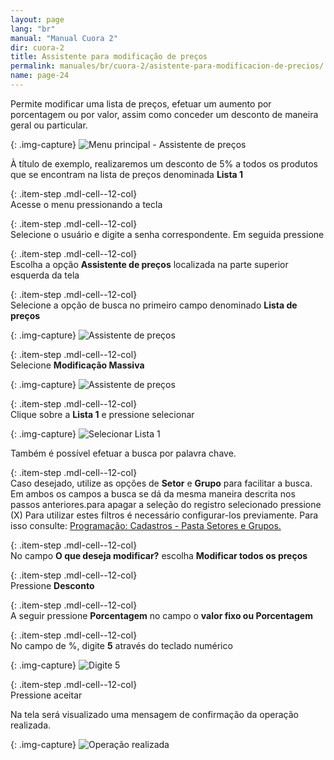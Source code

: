 ```yaml
---
layout: page
lang: "br"
manual: "Manual Cuora 2"
dir: cuora-2
title: Assistente para modificação de preços
permalink: manuales/br/cuora-2/asistente-para-modificacion-de-precios/
name: page-24
---
```

Permite modificar uma lista de preços, efetuar um aumento por porcentagem ou por valor, assim como conceder um desconto de maneira geral ou particular.

{: .img-capture}
![Menu principal - Assistente de preços](../../../../images/br/cuora-2/cuora-neo-menu-principal-asistente-precios.png "Menú principal - Assistente de preços")

À título de exemplo, realizaremos um desconto de 5% a todos os produtos que se encontram na lista de preços denominada **Lista 1** 

{: .item-step  .mdl-cell--12-col}  
Acesse o menu pressionando a tecla <i class="systel-tecla-1 bg-3"></i>

{: .item-step  .mdl-cell--12-col}  
Selecione o usuário e digite a senha correspondente. Em seguida pressione <i class="systel-tecla-30 bg-2"></i>

{: .item-step  .mdl-cell--12-col}  
Escolha a opção **Assistente de preços** localizada na parte superior esquerda da tela 

{: .item-step  .mdl-cell--12-col}  
Selecione a opção de busca no primeiro campo denominado **Lista de preços** 


{: .img-capture}
![Assistente de preços](../../../../images/br/cuora-2/cuora-neo-asistente0.png "Assistente de preços")

{: .item-step  .mdl-cell--12-col}  
Selecione **Modificação Massiva**

{: .img-capture}
![Assistente de preços](../../../../images/br/cuora-2/cuora-neo-asistente1.png "Assistente de preços")

{: .item-step  .mdl-cell--12-col}  
Clique sobre a **Lista 1** e pressione selecionar 

{: .img-capture}
![Selecionar Lista 1](../../../../images/br/cuora-2/cuora-neo-asistente2.png  "Selecionar Lista 1")

Também é possível efetuar a busca por palavra chave.

{: .item-step  .mdl-cell--12-col}  
Caso desejado, utilize as opções de **Setor** e **Grupo** para facilitar a busca. Em ambos os campos a busca se dá da mesma maneira descrita nos passos anteriores.para apagar a seleção do registro selecionado pressione (X)
Para utilizar estes filtros é necessário configurar-los previamente. Para isso consulte: [Programação: Cadastros - Pasta Setores e Grupos.](../altas-bajas-modificaciones/index.html#departamentos "Programação: Cadastros - pasta Setores e Grupos.") 

{: .item-step  .mdl-cell--12-col}  
No campo **O que deseja modificar?** escolha **Modificar todos os preços**

{: .item-step  .mdl-cell--12-col}  
Pressione **Desconto**

{: .item-step  .mdl-cell--12-col}  
A seguir pressione **Porcentagem** no campo o **valor fixo ou Porcentagem**

{: .item-step  .mdl-cell--12-col}  
No campo de %, digite **5** através do teclado numérico

{: .img-capture}
![Digite 5](../../../../images/br/cuora-2/cuora-neo-asistente3.png  "Digite 5")

{: .item-step  .mdl-cell--12-col}  
Pressione aceitar

Na tela será visualizado uma mensagem de confirmação da operação realizada.

{: .img-capture}
![Operação realizada](../../../../images/br/cuora-2/cuora-neo-asistente4.png  "Operação realizada")
